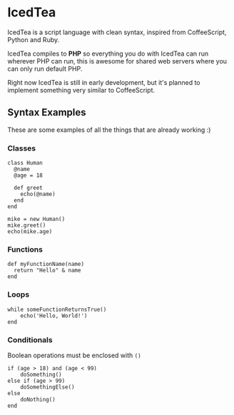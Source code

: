 # IcedTea
IcedTea is a script language with clean syntax, inspired from CoffeeScript, 
Python and Ruby.

IcedTea compiles to __PHP__ so everything you do with IcedTea can run wherever
PHP can run, this is awesome for shared web servers where you can only run
default PHP.

Right now IcedTea is still in early development, but it's planned to implement
something very similar to CoffeeScript.

## Syntax Examples
These are some examples of all the things that are already working :)

### Classes

```
class Human
  @name
  @age = 18

  def greet
    echo(@name)
  end
end

mike = new Human()
mike.greet()
echo(mike.age)
```

### Functions

```
def myFunctionName(name)
  return "Hello" & name
end
```

### Loops

```
while someFunctionReturnsTrue()
    echo('Hello, World!')
end
``` 

### Conditionals

Boolean operations must be enclosed with ```()```

```
if (age > 18) and (age < 99)
    doSomething()
else if (age > 99)
    doSomethingElse()
else
    doNothing()
end
```

